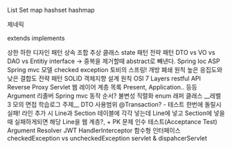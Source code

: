 List Set map hashset hashmap

제네릭

extends implements

<? exteds Animal> 상한
<? super Animal> 하한

디자인 패턴

상속 조합 추상 클래스

state 패턴 전략 패턴

DTO vs VO vs DAO vs Entitiy

interface -> 중복을 제거할때 abstract로 빼낸다.

Spring Ioc ASP

Spring mvc 모델

checked exception

토비의 스프링!
개방 폐쇄 원칙
높은 응집도와 낮은 결합도
전략 패턴
SOLID 객체지향 설계 원칙

OSI 7 Layers

restful API

Reverse Proxy

Servlet

웹 레이어 계층 목록 Present, Application.. 등등

Argument 리졸버 Spring mvc 동작 순서?

불변성

직렬화

enum

래퍼 클래스

__레벨 3 모의 면접 학습로그 주제__
DTO 사용범위
@Transaction? - 테스트 한번에 돌릴시 실패!
라인 추가 시 Line과 Section 테이블에 각각 넣는데 Line에 넣고 Section에 넣을 때 실패하게되면 해당 Line을 
웹 계층?, + PK 문제

인수 테스트(Acceptance Test)

Argument Resolver

JWT

HandlerInterceptor

함수형 인터페이스

checkedException vs uncheckedException

servlet & dispahcerServlet